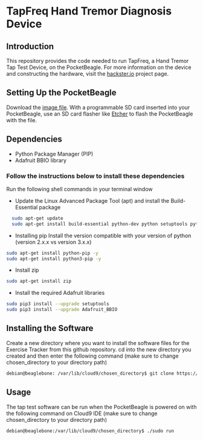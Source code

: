 <h1> TapFreq Hand Tremor Diagnosis Device </h1>

## Introduction
This repository provides the code needed to run TapFreq, a Hand Tremor Tap Test Device, on the PocketBeagle.  For more information on the device and constructing the hardware,  visit the [hackster.io](https://www.hackster.io/gloria-ni/tapfreq-hand-tremor-tap-test-device-5f0837) project page.

## Setting Up the PocketBeagle
Download the [image file](bone-debian-10.11-iot-armhf-2022-02-03-4gb.img.xz).
With a programmable SD card inserted into your PocketBeagle, use an SD card flasher like [Etcher](https://etcher.balena.io/) to flash the PocketBeagle with the file.

## Dependencies
* Python Package Manager (PIP)
* Adafruit BBIO library

### Follow the instructions below to install these dependencies
Run the following shell commands in your terminal window
* Update the Linux Advanced Package Tool (apt) and install the Build-Essential package
```sh
  sudo apt-get update
  sudo apt-get install build-essential python-dev python setuptools python-smbus -y
 ```
 * Installing pip
 Install the version compatible with your version of python (version 2.x.x vs version 3.x.x)
 ```sh
 sudo apt-get install python-pip -y
 sudo apt-get install python3-pip -y
 ```
 * Install zip
 ```sh
 sudo apt-get install zip
 ```
* Install the required Adafruit libraries
```sh
sudo pip3 install --upgrade setuptools
sudo pip3 install --upgrade Adafruit_BBIO
```

## Installing the Software
Create a new directory where you want to install the software files for the Exercise Tracker from this github repository.  cd into the new directory you created and then enter the following command (make sure to change chosen_directory to your directory path)
```sh
debian@beaglebone: /var/lib/cloud9/chosen_directory$ git clone https://github.com/gloria-ni/ENGI301/project_01/python
```

## Usage
The tap test software can be run when the PocketBeagle is powered on with the following command on Cloud9 IDE (make sure to change chosen_directory to your directory path)
```sh
debian@beaglebone:/var/lib/cloud9/chosen_directory$ ./sudo run
```
